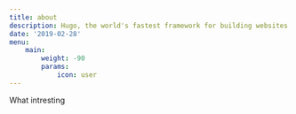 ```yaml
---
title: about
description: Hugo, the world's fastest framework for building websites
date: '2019-02-28'
menu:
    main: 
        weight: -90
        params:
            icon: user
---
```


What intresting